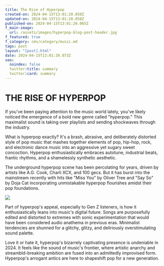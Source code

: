 ```yaml
---
title: The Rise of Hyperpop
created-on: 2024-04-15T13:01:20.050Z
updated-on: 2024-04-15T13:01:20.058Z
published-on: 2024-04-15T13:01:20.065Z
f_main-image:
  url: /assets/images/hyperpop-blog-post-header.jpg
f_featured: true
f_category: cms/category/music.md
tags: post
layout: "[post].html"
date: 2024-04-15T13:01:20.073Z
seo:
  noindex: false
  twitter:title: summary
  twitter:card: summary
---
```

# T﻿HE RISE OF HYPERPOP

If you've been paying attention to the music world lately, you've likely noticed the emergence of a bold new genre called "hyperpop." This maximalist sound is taking over playlists and sending shockwaves through the industry.

What is hyperpop exactly? It's a brash, abrasive, and deliberately distorted style of pop music that mashes together elements of pop, hip-hop, rock, and electronic dance music into an aggressive yet sugary sweet concoction. Hyperpop enthusiastically embraces autotune, industrial beats, frantic rhythms, and a shamelessly synthetic aesthetic.

The underground hyperpop scene has been percolating for years, driven by artists like A.G. Cook, Charli XCX, and 100 gecs. But it has burst into the mainstream recently with hits like "Miss You" by Oliver Tree and "Say So" by Doja Cat incorporating unmistakable hyperpop flourishes amidst their pop foundations.

![](/assets/images/rsuk-hyperpop-01.jpg)

Part of hyperpop's appeal, especially to Gen Z listeners, is how it enthusiastically leans into music's digital future. Songs are purposefully edited and distorted to extremes with sonic experimentation that would have been considered audio anathema in previous eras. Minimalist tendencies are shunned for a glitchy, glitzy, and deliriously overstimulating sound palette.

Love it or hate it, hyperpop's bizarrely captivating presence is undeniable in 2024. It feels like the sound of music's frontier, where artistic anarchy and streambld-breaking ambition are fused into an admittedly improvised form. Hyperpop's arrogant antics are here to shapeshift pop for a new generation.